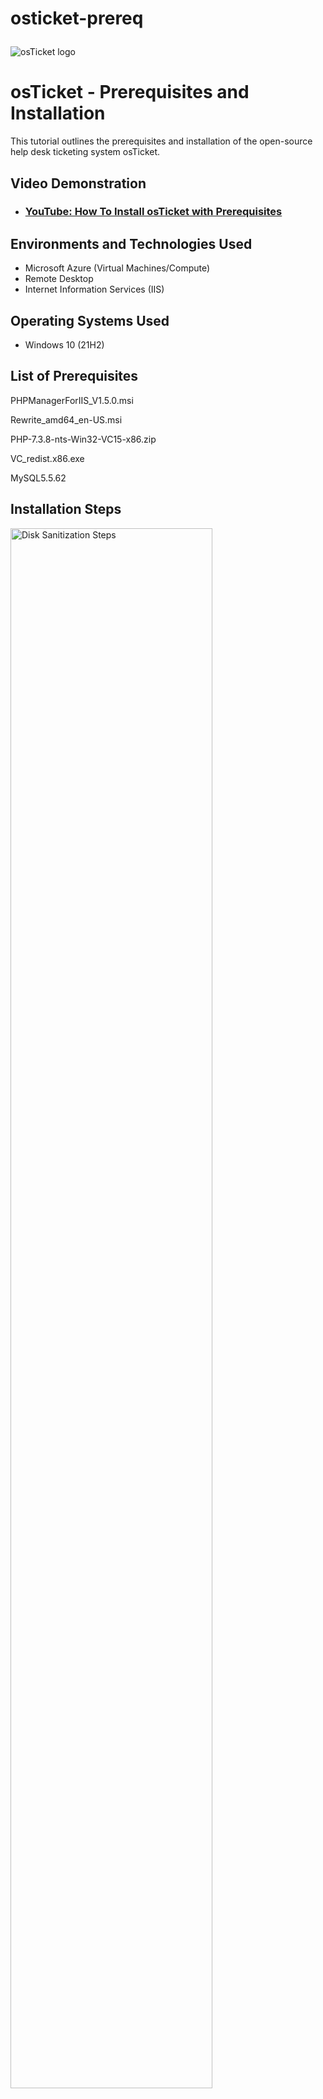  # osticket-prereq<p align="center">
<img src="https://i.imgur.com/Clzj7Xs.png" alt="osTicket logo"/>
</p>

<h1>osTicket - Prerequisites and Installation</h1>
This tutorial outlines the prerequisites and installation of the open-source help desk ticketing system osTicket.<br />


<h2>Video Demonstration</h2>

- ### [YouTube: How To Install osTicket with Prerequisites](https://www.youtube.com)

<h2>Environments and Technologies Used</h2>

- Microsoft Azure (Virtual Machines/Compute)
- Remote Desktop
- Internet Information Services (IIS)

<h2>Operating Systems Used </h2>

- Windows 10</b> (21H2)

<h2>List of Prerequisites</h2>

<p>PHPManagerForIIS_V1.5.0.msi</p>
<p>Rewrite_amd64_en-US.msi</p>
<p>PHP-7.3.8-nts-Win32-VC15-x86.zip</p>
<p>VC_redist.x86.exe</p>
<p>MySQL5.5.62</p>

<h2>Installation Steps</h2>

<p>
<img src="https://https://i.imgur.com/IMOCpiS.png" height="80%" width="80%" alt="Disk Sanitization Steps"/>
</p>
<p>
Customizing the permission for each roles.
</p>
<br />

<p>
<img src="https://i.imgur.com/IMOCpiS.png" height="80%" width="80%" alt="Disk Sanitization Steps"/>
</p>
<p>
Installing files to setup Os Ticket.
</p>
<br />

<p>
<img src="https://i.imgur.com/ROFuXhX.png" height="80%" width="80%" alt="Disk Sanitization Steps"/>
</p>
<p>
After creating roles and specifying permissions I can determine whether users can view, edit, or have specific access to sections.
</p>
<br />
